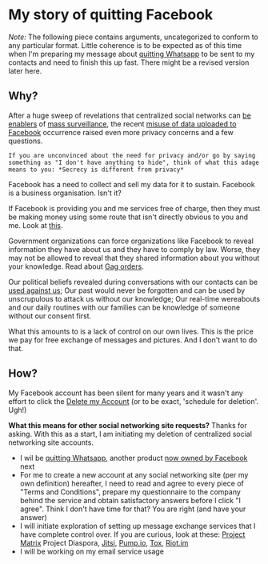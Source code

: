 # My story of quitting Facebook

*Note:* The following piece contains arguments, uncategorized to conform to any particular format. Little coherence is to be expected as of this time when I'm preparing my message about [quitting Whatsapp](http://fossterer.com/category/quit.html) to be sent to my contacts and need to finish this up fast. There might be a revised version later here.

## Why?

After a huge sweep of revelations that centralized social networks can [be enablers](https://www.theguardian.com/world/interactive/2013/nov/01/snowden-nsa-files-surveillance-revelations-decoded#section/1) of [mass surveillance](https://venturebeat.com/2014/05/15/how-the-nsa-fbi-made-facebook-the-perfect-mass-surveillance-tool/), the recent [misuse of data uploaded to Facebook](https://www.techrepublic.com/article/facebook-data-privacy-scandal-a-cheat-sheet/) occurrence raised even more privacy concerns and a few questions.

    If you are unconvinced about the need for privacy and/or go by saying something as "I don't have anything to hide", think of what this adage means to you: *Secrecy is different from privacy*

Facebook has a need to collect and sell my data for it to sustain. Facebook is a business organisation. Isn't it?

If Facebook is providing you and me services free of charge, then they must be making money using some route that isn't directly obvious to you and me. Look at [this](https://lifehacker.com/if-youre-not-paying-for-it-youre-the-product-5697167).

Government organizations can force organizations like Facebook to reveal information they have about us and they have to comply by law. Worse, they may not be allowed to reveal that they shared information about you without your knowledge. Read about [Gag orders](https://en.wikipedia.org/wiki/Gag_order).

Our political beliefs revealed during conversations with our contacts can be [used against us](https://robindoherty.com/2016/01/06/nothing-to-hide.html); Our past would never be forgotten and can be used by unscrupulous to attack us without our knowledge; Our real-time wereabouts and our daily routines with our families can be knowledge of someone without our consent first.

What this amounts to is a lack of control on our own lives. This is the price we pay for free exchange of messages and pictures. And I don't want to do that.

## How?

My Facebook account has been silent for many years and it wasn't any effort to click the [Delete my Account](https://www.facebook.com/help/224562897555674?helpref=uf_permalink) (or to be exact, 'schedule for deletion'. Ugh!)

**What this means for other social networking site requests?**
Thanks for asking. With this as a start, I am initiating my deletion of centralized social networking site accounts.

- I wil be [quitting Whatsapp](http://fossterer.com/category/quit.html), another product [now owned by Facebook](https://www.theguardian.com/technology/2019/jan/25/facebook-integrate-instagram-messenger-whatsapp-messaging-platforms) next
- For me to create a new account at any social networking site (per my own definition) hereafter, I need to read and agree to every piece of "Terms and Conditions", prepare my questionnaire to the company behind the service and obtain satisfactory answers before I click "I agree". Think I don't have time for that? You are right (and have your answer)
- I will initiate exploration of setting up message exchange services that I have complete control over. If you are curious, look at these: [Project Matrix](https://matrix.org/blog/home/) Project Diaspora, [Jitsi](https://jitsi.org/), [Pump.io](http://pump.io/), [Tox](https://tox.chat/index.html), [Riot.im](https://about.riot.im/)
- I will be working on my email service usage
